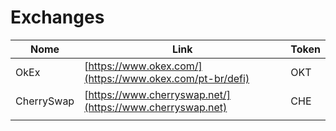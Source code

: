 # Exchanges

| Nome       | Link                                                      | Token |
| ---------- | --------------------------------------------------------- | ----- |
| OkEx       | [https://www.okex.com/](https://www.okex.com/pt-br/defi)  | OKT   |
| CherrySwap | [https://www.cherryswap.net/](https://www.cherryswap.net) | CHE   |
|            |                                                           |       |
